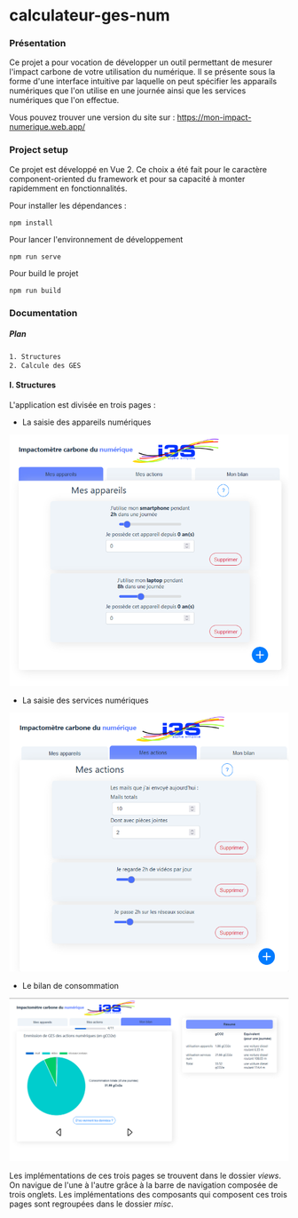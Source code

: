 # calculateur-ges-num

### Présentation

Ce projet a pour vocation de développer un outil permettant de mesurer l'impact carbone de votre utilisation du numérique. Il se présente sous la forme d'une interface intuitive par laquelle on peut spécifier les apparails numériques que l'on utilise en une journée ainsi que les services numériques que l'on effectue.

Vous pouvez trouver une version du site sur : https://mon-impact-numerique.web.app/



### Project setup

Ce projet est développé en Vue 2. Ce choix a été fait pour le caractère component-oriented du framework et pour sa capacité à monter rapidemment en fonctionnalités. 

Pour installer les dépendances : 
```
npm install
```

Pour lancer l'environnement de développement
```
npm run serve
```

Pour build le projet
```
npm run build
```

### Documentation 

##### Plan
  
    1. Structures
    2. Calcule des GES


#### I. Structures


L'application est divisée en trois pages :

  - La saisie des appareils numériques

  ![pagedevice](documentation/PageDevice.PNG)
  
  
  - La saisie des services numériques

![pageaction](documentation/PageAction.PNG)

  - Le bilan de consommation

![pageaction](documentation/PageBilan.PNG)


Les implémentations de ces trois pages se trouvent dans le dossier *views*. On navigue de l'une à l'autre grâce à la barre de navigation composée de trois onglets. Les implémentations des composants qui composent ces trois pages sont regroupées dans le dossier *misc*.
